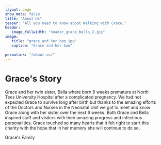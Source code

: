 ```yaml
---
layout: page
show_meta: false
title: "About Us"
teaser: "All you need to know about Walking with Grace."
header:
   image_fullwidth: "header_grace_bella_2.jpg"
image:
   title: "grace_and_her_boo.jpg"
   caption: "Grace and her boo"
    
permalink: "/about-us/"
---
```

Grace's Story
=============

Grace and her twin sister, Bella where born 9 weeks premature at North Tees University Hospital after a complicated pregnancy. We had not expected Grace to survive long after birth but thanks to the amazing efforts of the Doctors and Nurses in the Neonatal Unit we got to meet and know Grace along with her sister over the next 6 weeks. Both Grace and Bella inspired staff and visitors with their amazing progress and infectious personalities. Grace touched so many hearts that it felt right to start this charity with the hope that in her memory she will continue to do so.

Grace's Family
